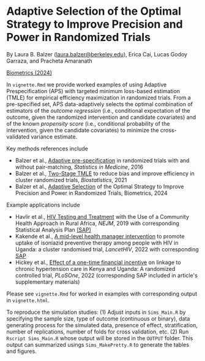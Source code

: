 # Adaptive Selection of the Optimal Strategy to Improve Precision and Power in Randomized Trials
By Laura B. Balzer (laura.balzer@berkeley.edu), Erica Cai, 	Lucas Godoy Garraza, and Pracheta Amaranath

[Biometrics (2024) ](https://academic.oup.com/biometrics/article/80/1/ujad034/7623142)

In `vignette.Rmd` we provide worked examples of using Adaptive Prespecification (APS) with targeted minimum loss-based estimation (TMLE) for empirical efficiency maximization in randomized trials. From a pre-specified set, APS data-adaptively selects the optimal combination of estimators of the *outcome regression* (i.e., conditional expectation of the outcome, given the randomized intervention and candidate covariates) and of the known *propensity score* (i.e., conditional probability of the intervention, given the candidate covariates) to minimize the cross-validated variance estimate. 

Key methods references include

- Balzer et al., [Adaptive pre-specification](https://pubmed.ncbi.nlm.nih.gov/27436797/) in randomized trials with and without pair-matching, *Statistics in Medicine*, 2016
- Balzer et al., [Two-Stage TMLE](https://pubmed.ncbi.nlm.nih.gov/34939083/) to reduce bias and improve efficiency in cluster randomized trials, *Biostatistics*, 2021
- Balzer et al., [Adaptive Selection](https://academic.oup.com/biometrics/article/80/1/ujad034/7623142)  of the Optimal Strategy to Improve Precision and Power in Randomized Trials, Biometrics, 2024

Example applications include

- Havlir et al., [HIV Testing and Treatment](https://pubmed.ncbi.nlm.nih.gov/31314966/) with the Use of a Community Health Approach in Rural Africa, *NEJM*, 2019 with corresponding Statistical Analysis Plan [(SAP)](https://arxiv.org/abs/1808.03231)
- Kakende et al., [A mid-level health manager intervention](https://pubmed.ncbi.nlm.nih.gov/35908553/) to promote uptake of isoniazid preventive therapy among people with HIV in Uganda: a cluster randomised trial, *LancetHIV*, 2022 with corresponding [SAP](https://arxiv.org/abs/2111.10467)
- Hickey et al., [Effect of a one-time financial incentive](https://pubmed.ncbi.nlm.nih.gov/36342940/) on linkage to chronic hypertension care in Kenya and Uganda: A randomized controlled trial, *PLoSOne*, 2022  (corresponding SAP included in article's supplementary materials)

Please see `vignette.Rmd` for worked in examples with corresponding output in `vignette.html`.

To reproduce the simulation studies: (1) Adjust inputs in ``Sims_Main.R`` by specifying the sample size, type of outcome (continuous or binary), data generating process for the simulated data, presence of effect, stratification, number of replications, number of folds for cross validation, etc. (2) Run ``Rscript Sims_Main.R`` whose output will be stored in the ``OUTPUT`` folder. This output can summarized usings `Sims_MakePretty.R` to generate the tables and figures.

